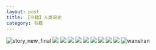 ```yaml
---
layout: post
title: 【书籍】人类简史
category: 书籍
---
```

![story_new_final](http://rdr022gcy.hd-bkt.clouddn.com/img/story_new_final_0322.png)
![](http://rc5p5sl4z.hd-bkt.clouddn.com/img/men-history-220512-new-1.jpeg)
![](http://rc5p5sl4z.hd-bkt.clouddn.com/img/men-history-220512-new-2.jpeg)
![](http://rc5p5sl4z.hd-bkt.clouddn.com/img/men-history-220530-7.jpg)
![](http://rc5p5sl4z.hd-bkt.clouddn.com/img/men-history-220530-6.jpg)
![](http://rc5p5sl4z.hd-bkt.clouddn.com/img/men-history-220530-5.jpg)
![](http://rc5p5sl4z.hd-bkt.clouddn.com/img/men-history-220530-4.jpg)
![](http://rc5p5sl4z.hd-bkt.clouddn.com/img/men-history-220530-3.jpg)
![](http://rc5p5sl4z.hd-bkt.clouddn.com/img/men-history-220530-2.jpg)
![](http://rc5p5sl4z.hd-bkt.clouddn.com/img/men-history-220530-1.jpg)
![wanshan](http://rdr022gcy.hd-bkt.clouddn.com/img/wanshan.png)
  




